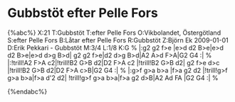 # Gubbstöt efter Pelle Fors

{%abc%}
X:21
T:Gubbstöt
T:efter Pelle Fors
O:Vikbolandet, Östergötland
S:efter Pelle Fors
B:Låtar efter Pelle Fors
R:Gubbstöt
Z:Björn Ek 2009-01-01
D:Erik Pekkari - Gubbstöt
M:3/4
L:1/8
K:G
%
|:g2 g2 f>e     |e>d d2 B>e|e>d d2 B>e|e>d d>g B>d|
g2 g2 f>e|d2 d>g B>d|A2 A>d F>A|G2 G4     :|
%
|:!trill!A2 F>A c2|!trill!B2 G>B d2|D2 F>A c2 |!trill!B2 G>B d2|
g2 f>e d>c        |!trill!B2 G>B d2|D2 F>A c>B|G2 G4          :|
%
|:g>f g>a b>a     |f>a g2 d2 |!trill!g>f g>a b>a|f>a d'2 d2|
!trill!g>f g>a b>a|f>a g2 d>B|A2 Ad FA          |G2 G4    :|
%


{%endabc%}

